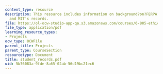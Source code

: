 ```yaml
---
content_type: resource
description: This resource includes information on background?on?FERPA, FERPA?implementation,
  and MIT's records.
file: https://ol-ocw-studio-app-qa.s3.amazonaws.com/courses/6-805-ethics-and-the-law-on-the-electronic-frontier-fall-2005/5b76083a9fde8a6502ab56d19bc21ec6_student_records.pdf
file_type: application/pdf
learning_resource_types:
- Projects
ocw_type: OCWFile
parent_title: Projects
parent_type: CourseSection
resourcetype: Document
title: student_records.pdf
uid: 5b76083a-9fde-8a65-02ab-56d19bc21ec6
---
```

